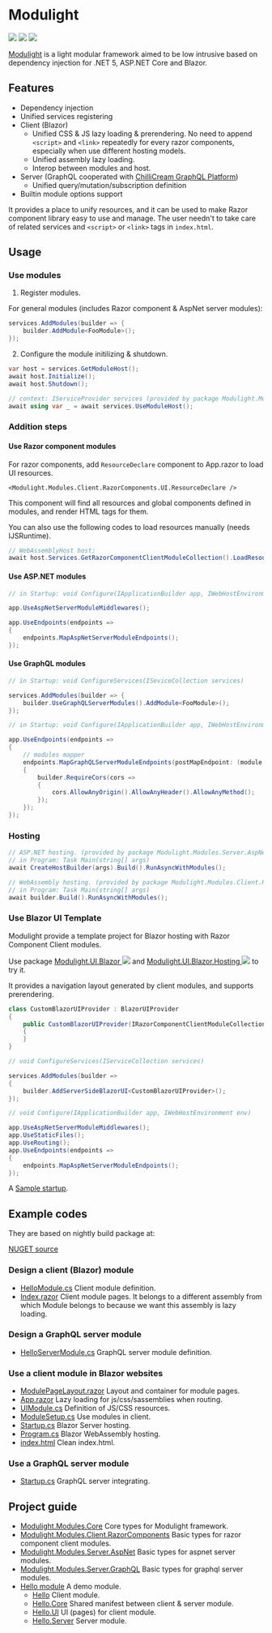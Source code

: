 # Modulight

![](https://github.com/StardustDL/modulight/workflows/CI/badge.svg) ![](https://img.shields.io/github/license/StardustDL/modulight.svg) [![](https://buildstats.info/nuget/Modulight.Modules.Core)](https://www.nuget.org/packages/Modulight.Modules.Core/)

[Modulight](https://github.com/StardustDL/modulight) is a light modular framework aimed to be low intrusive based on dependency injection for .NET 5, ASP.NET Core and Blazor.

## Features

- Dependency injection
- Unified services registering
- Client (Blazor)
  - Unified CSS & JS lazy loading & prerendering. No need to append `<script>` and `<link>` repeatedly for every razor components, especially when use different hosting models.
  - Unified assembly lazy loading.
  - Interop between modules and host.
- Server (GraphQL cooperated with [ChilliCream GraphQL Platform](https://github.com/ChilliCream/hotchocolate))
  - Unified query/mutation/subscription definition
- Builtin module options support

It provides a place to unify resources, and it can be used to make Razor component library easy to use and manage. The user needn't to take care of related services and `<script>` or `<link>` tags in `index.html`.

## Usage

### Use modules

1. Register modules.

For general modules (includes Razor component & AspNet server modules):

```cs
services.AddModules(builder => {
    builder.AddModule<FooModule>();
});
```

2. Configure the module initilizing & shutdown.

```cs
var host = services.GetModuleHost();
await host.Initialize();
await host.Shutdown();

// context: IServiceProvider services (provided by package Modulight.Modules.Core)
await using var _ = await services.UseModuleHost();
```

### Addition steps

#### Use Razor component modules

For razor components, add `ResourceDeclare` component to App.razor to load UI resources.

```razor
<Modulight.Modules.Client.RazorComponents.UI.ResourceDeclare />
```

This component will find all resources and global components defined in modules, and render HTML tags for them.

You can also use the following codes to load resources manually (needs IJSRuntime).

```cs
// WebAssemblyHost host;
await host.Services.GetRazorComponentClientModuleCollection().LoadResources();
```

#### Use ASP.NET modules

```cs
// in Startup: void Configure(IApplicationBuilder app, IWebHostEnvironment env)

app.UseAspNetServerModuleMiddlewares();

app.UseEndpoints(endpoints =>
{
    endpoints.MapAspNetServerModuleEndpoints();
});
```

#### Use GraphQL modules

```cs
// in Startup: void ConfigureServices(ISeviceCollection services)

services.AddModules(builder => {
    builder.UseGraphQLServerModules().AddModule<FooModule>();
});

// in Startup: void Configure(IApplicationBuilder app, IWebHostEnvironment env)

app.UseEndpoints(endpoints =>
{
    // modules mapper
    endpoints.MapGraphQLServerModuleEndpoints(postMapEndpoint: (module, builder) =>
    {
        builder.RequireCors(cors =>
        {
            cors.AllowAnyOrigin().AllowAnyHeader().AllowAnyMethod();
        });
    });
});
```

### Hosting

```cs
// ASP.NET hosting. (provided by package Modulight.Modules.Server.AspNet)
// in Program: Task Main(string[] args)
await CreateHostBuilder(args).Build().RunAsyncWithModules();

// WebAssembly hosting. (provided by package Modulight.Modules.Client.RazorComponents)
// in Program: Task Main(string[] args)
await builder.Build().RunAsyncWithModules();
```

### Use Blazor UI Template

Modulight provide a template project for Blazor hosting with Razor Component Client modules.

Use package [Modulight.UI.Blazor ![](https://buildstats.info/nuget/Modulight.UI.Blazor?includePreReleases=true)](https://www.nuget.org/packages/Modulight.UI.Blazor/) and [Modulight.UI.Blazor.Hosting ![](https://buildstats.info/nuget/Modulight.UI.Blazor.Hosting?includePreReleases=true)](https://www.nuget.org/packages/Modulight.UI.Blazor.Hosting/) to try it.

It provides a navigation layout generated by client modules, and supports prerendering.

```cs
class CustomBlazorUIProvider : BlazorUIProvider
{
    public CustomBlazorUIProvider(IRazorComponentClientModuleCollection razorComponentClientModuleCollection) : base(razorComponentClientModuleCollection)
    {
    }
}

// void ConfigureServices(IServiceCollection services)

services.AddModules(builder =>
{
    builder.AddServerSideBlazorUI<CustomBlazorUIProvider>();
});

// void Configure(IApplicationBuilder app, IWebHostEnvironment env)

app.UseAspNetServerModuleMiddlewares();
app.UseStaticFiles();
app.UseRouting();
app.UseEndpoints(endpoints =>
{
    endpoints.MapAspNetServerModuleEndpoints();
});
```

A [Sample startup](https://github.com/StardustDL/modulight/blob/master/test/Test.Modulights.UI/Startup.cs).

## Example codes

They are based on nightly build package at: 

[NUGET source](https://sparkshine.pkgs.visualstudio.com/StardustDL/_packaging/feed/nuget/v3/index.json)

### Design a client (Blazor) module

- [HelloModule.cs](https://github.com/StardustDL/modulight/blob/master/src/modules/hello/Delights.Modules.Hello/HelloModule.cs) Client module definition.
- [Index.razor](https://github.com/StardustDL/modulight/blob/master/src/modules/hello/Delights.Modules.Hello.UI/Pages/Index.razor) Client module pages. It belongs to a different assembly from which Module belongs to because we want this assembly is lazy loading.

### Design a GraphQL server module

- [HelloServerModule.cs](https://github.com/StardustDL/modulight/blob/master/src/modules/hello/Delights.Modules.Hello.Server/HelloServerModule.cs) GraphQL server module definition.

### Use a client module in Blazor websites

- [ModulePageLayout.razor](https://github.com/StardustDL/delights/blob/master/src/Delights.UI/Shared/ModulePageLayout.razor) Layout and container for module pages.
- [App.razor](https://github.com/StardustDL/delights/blob/master/src/Delights.UI/App.razor) Lazy loading for js/css/sassemblies when routing.
- [UIModule.cs](https://github.com/StardustDL/delights/blob/master/src/Delights.UI/UIModule.cs) Definition of JS/CSS resources.
- [ModuleSetup.cs](https://github.com/StardustDL/delights/blob/master/src/Delights.Client.Shared/ModuleSetup.cs) Use modules in client.
- [Startup.cs](https://github.com/StardustDL/delights/blob/master/src/Delights.Client/Startup.cs) Blazor Server hosting.
- [Program.cs](https://github.com/StardustDL/delights/blob/master/src/Delights.Client.WebAssembly/Program.cs) Blazor WebAssembly hosting.
- [index.html](https://github.com/StardustDL/delights/blob/master/src/Delights.Client.WebAssembly/wwwroot/index.html) Clean index.html.

### Use a GraphQL server module

- [Startup.cs](https://github.com/StardustDL/delights/blob/master/src/Delights.Api/Startup.cs) GraphQL server integrating.

## Project guide

- [Modulight.Modules.Core](./src/Modulight.Modules.Core/) Core types for Modulight framework.
- [Modulight.Modules.Client.RazorComponents](./src/Modulight.Modules.Client.RazorComponents/) Basic types for razor component client modules.
- [Modulight.Modules.Server.AspNet](./src/Modulight.Modules.Server.AspNet/) Basic types for aspnet server modules.
- [Modulight.Modules.Server.GraphQL](./src/Modulight.Modules.Server.GraphQL/) Basic types for graphql server modules.
- [Hello module](./src/modules/hello/) A demo module.
  - [Hello](./src/modules/hello/Delights.Modules.Hello) Client module.
  - [Hello.Core](./src/modules/hello/Delights.Modules.Hello.Core) Shared manifest between client & server module.
  - [Hello.UI](./src/modules/hello/Delights.Modules.Hello.UI) UI (pages) for client module.
  - [Hello.Server](./src/modules/hello/Delights.Modules.Hello.Server) Server module.